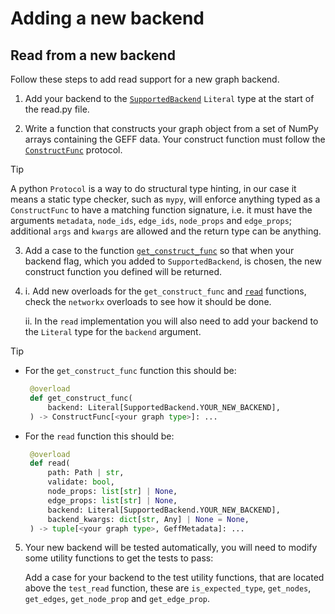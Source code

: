 # Adding a new backend

## Read from a new backend

Follow these steps to add read support for a new graph backend.

1. Add your backend to the [`SupportedBackend`](read.py#L20) `Literal` type at the start of the read.py file.

2. Write a function that constructs your graph object from a set of NumPy arrays containing the GEFF data. Your construct function must follow the [`ConstructFunc`](read.py#L23) protocol.

> [!TIP]
> A python `Protocol` is a way to do structural type hinting, in our case it means a static type checker, such as `mypy`, will enforce anything typed as a `ConstructFunc` to have a matching function signature, i.e. it must have the arguments `metadata`, `node_ids`, `edge_ids`, `node_props` and `edge_props`; additional `args` and `kwargs` are allowed and the return type can be anything.

3. Add a case to the function [`get_construct_func`](read.py#L81) so that when your backend flag, which you added to `SupportedBackend`, is chosen, the new construct function you defined will be returned.

4. i. Add new overloads for the `get_construct_func` and [`read`](read.py#L139) functions, check the `networkx` overloads to see how it should be done. 
    
    ii. In the `read` implementation you will also need to add your backend to the `Literal` type for the `backend` argument.

> [!TIP]
> - For the `get_construct_func` function this should be:
>   ```python
>    @overload
>    def get_construct_func(
>        backend: Literal[SupportedBackend.YOUR_NEW_BACKEND],
>    ) -> ConstructFunc[<your graph type>]: ...
>   ```
> - For the `read` function this should be:
>   ```python
>    @overload
>    def read(
>        path: Path | str,
>        validate: bool,
>        node_props: list[str] | None,
>        edge_props: list[str] | None,
>        backend: Literal[SupportedBackend.YOUR_NEW_BACKEND],
>        backend_kwargs: dict[str, Any] | None = None,
>    ) -> tuple[<your graph type>, GeffMetadata]: ...
>   ```

5. Your new backend will be tested automatically, you will need to modify some utility functions to get the tests to pass:

    Add a case for your backend to the test utility functions, that are located above the `test_read` function, these are `is_expected_type`, `get_nodes`, `get_edges`, `get_node_prop` and `get_edge_prop`.

